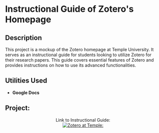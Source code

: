 <h1>Instructional Guide of Zotero's Homepage</h1>


<h2>Description</h2>
This project is a mockup of the Zotero homepage at Temple University. It serves as an instructional guide for students looking to utilize Zotero for their research papers. This guide covers essential features of Zotero and provides instructions on how to use its advanced functionalities. 
<br />


<h2>Utilities Used</h2>


- <b>Google Docs</b>


<h2>Project:</h2>

<p align="center">
Link to Instructional Guide: <br/>
<a href="https://docs.google.com/document/d/147nNYZS8Dh3eP5YT8DWjpj7XR2yg-__jcu_bJ_Z6a2w/edit?usp=sharing"><img alt="Zotero at Temple:"/></a>
<br />
<br />

</p>

<!--
 ```diff
- text in red
+ text in green
! text in orange
# text in gray
@@ text in purple (and bold)@@
```
--!>
